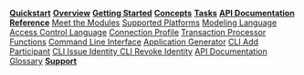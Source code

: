 **[Quickstart]({{site.baseurl}}/start/quickstart.html)**
**[Overview]({{site.baseurl}}/overview/overview.html)**
**[Getting Started]({{site.baseurl}}/start/getting-started-cmd-line.html)**
**[Concepts]({{site.baseurl}}/concepts/businessnetwork.html)**
**[Tasks]({{site.baseurl}}/tasks/prerequisites.html)**
**[API Documentation]({{site.baseurl}}/jsdoc/index.html)**
**[Reference]({{site.baseurl}}/reference/MeetTheModules.html)**
[Meet the Modules]({{site.baseurl}}/reference/MeetTheModules.html )
[Supported Platforms]({{site.baseurl}}/reference/platforms.html )
[Modeling Language]({{site.baseurl}}/reference/cto_language.html )
[Access Control Language]({{site.baseurl}}/reference/acl_language.html )
[Connection Profile]({{site.baseurl}}reference/connectionprofile.html )
[Transaction Processor Functions]({{site.baseurl}}/reference/js_scripts.html )
[Command Line Interface]({{site.baseurl}}/reference/commands.html )
[Application Generator]({{site.baseurl}}/reference/concerto.generator.tests.html )
[CLI Add Participant]({{site.baseurl}}/reference/concerto.participant.add.html )
[CLI Issue Identity ]({{site.baseurl}}/reference/concerto.identity.issue.html )
[CLI Revoke Identity]({{site.baseurl}}/reference/concerto.identity.revoke.html  )
[API Documentation]({{site.baseurl}}/jsdoc/develop/index.html )
[Glossary]({{site.baseurl}}/reference/glossary.html )
**[Support]({{site.baseurl}}/support/index.html)**
